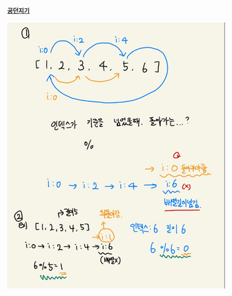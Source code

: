#### [공던지기](https://school.programmers.co.kr/learn/courses/30/lessons/120843)

![image-20221215202850312](.\README.assets\image-20221215202850312.png)